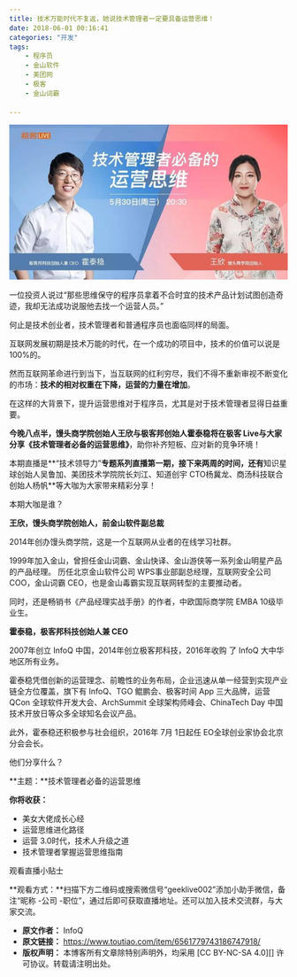 ```yaml
---
title: 技术万能时代不复返，她说技术管理者一定要具备运营思维！
date: 2018-06-01 00:16:41
categories: "开发"
tags:
	- 程序员
	- 金山软件
	- 美团网
	- 极客
	- 金山词霸

---
```


![技术万能时代不复返，她说技术管理者一定要具备运营思维！][26ZY-AFNY-IUEY.jpg]

一位投资人说过“那些思维保守的程序员拿着不合时宜的技术产品计划试图创造奇迹，我却无法成功说服他去找一个运营人员。”

何止是技术创业者，技术管理者和普通程序员也面临同样的局面。

互联网发展初期是技术万能的时代，在一个成功的项目中，技术的价值可以说是 100%的。

然而互联网革命进行到当下，当互联网的红利穷尽，我们不得不重新审视不断变化的市场：**技术的相对权重在下降，运营的力量在增加**。

在这样的大背景下，提升运营思维对于程序员，尤其是对于技术管理者显得日益重要。

**今晚八点半，馒头商学院创始人王欣与极客邦创始人霍泰稳将在极客 Live与大家分享《技术管理者必备的运营思维》**，助你补齐短板、应对新的竞争环境！

本期直播是**“技术领导力”**专题系列直播第一期，接下来两周的时间，还有**知识星球创始人吴鲁加、美团技术学院院长刘江、知道创宇 CTO杨冀龙、商汤科技联合创始人杨帆**等大咖为大家带来精彩分享！

本期大咖是谁？

**王欣，馒头商学院创始人，前金山软件副总裁**

2014年创办馒头商学院，这是一个互联网从业者的在线学习社群。

1999年加入金山，曾担任金山词霸、金山快译、金山游侠等一系列金山明星产品的产品经理。 历任北京金山软件公司 WPS事业部副总经理，互联网安全公司 COO，金山词霸 CEO，也是金山毒霸实现互联网转型的主要推动者。

同时，还是畅销书《产品经理实战手册》的作者，中欧国际商学院 EMBA 10级毕业生。

**霍泰稳，极客邦科技创始人兼 CEO**

2007年创立 InfoQ 中国，2014年创立极客邦科技，2016年收购 了 InfoQ 大中华地区所有业务。

霍泰稳凭借创新的运营理念、前瞻性的业务布局，企业迅速从单一经营到实现产业链全方位覆盖，旗下有 InfoQ、TGO 鲲鹏会、极客时间 App 三大品牌，运营 QCon 全球软件开发大会、ArchSummit 全球架构师峰会、ChinaTech Day 中国技术开放日等众多全球知名会议产品。

此外，霍泰稳还积极参与社会组织，2016年 7月 1日起任 EO全球创业家协会北京分会会长。

他们分享什么？

**主题：**技术管理者必备的运营思维

**你将收获：**

 *  美女大佬成长心经
 *  运营思维进化路径
 *  运营 3.0时代，技术人升级之道
 *  技术管理者掌握运营思维指南

观看直播小贴士

**观看方式：**扫描下方二维码或搜索微信号“geeklive002”添加小助手微信，备注“昵称 -公司 -职位”，通过后即可获取直播地址。还可以加入技术交流群，与大家交流。


[26ZY-AFNY-IUEY.jpg]: static/resources/crawler/26ZY-AFNY-IUEY.jpg
 *  **原文作者：** InfoQ
 *  **原文链接：** https://www.toutiao.com/item/6561779743186747918/
 *  **版权声明：** 本博客所有文章除特别声明外，均采用 [CC BY-NC-SA 4.0][] 许可协议。转载请注明出处。
